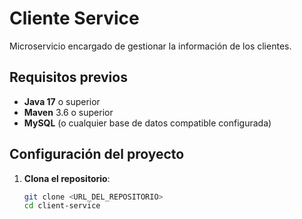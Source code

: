 # Cliente Service

Microservicio encargado de gestionar la información de los clientes.

## **Requisitos previos**

- **Java 17** o superior
- **Maven** 3.6 o superior
- **MySQL** (o cualquier base de datos compatible configurada)

## **Configuración del proyecto**

1. **Clona el repositorio**:
   ```bash
   git clone <URL_DEL_REPOSITORIO>
   cd client-service
